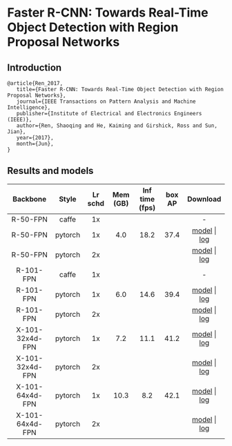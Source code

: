 # Faster R-CNN: Towards Real-Time Object Detection with Region Proposal Networks

## Introduction
```
@article{Ren_2017,
   title={Faster R-CNN: Towards Real-Time Object Detection with Region Proposal Networks},
   journal={IEEE Transactions on Pattern Analysis and Machine Intelligence},
   publisher={Institute of Electrical and Electronics Engineers (IEEE)},
   author={Ren, Shaoqing and He, Kaiming and Girshick, Ross and Sun, Jian},
   year={2017},
   month={Jun},
}
```

## Results and models

|    Backbone     |  Style  | Lr schd | Mem (GB) | Inf time (fps) | box AP | Download |
| :-------------: | :-----: | :-----: | :------: | :------------: | :----: | :------: |
|    R-50-FPN     |  caffe  |   1x    |          |                |        | - |
|    R-50-FPN     | pytorch |   1x    | 4.0      | 18.2           | 37.4   | [model](https://open-mmlab.s3.ap-northeast-2.amazonaws.com/mmdetection/v2.0/faster_rcnn/faster_rcnn_r50_fpn_1x_coco/faster_rcnn_r50_fpn_1x_coco_20200130-047c8118.pth) &#124; [log](https://open-mmlab.s3.ap-northeast-2.amazonaws.com/mmdetection/v2.0/faster_rcnn/faster_rcnn_r50_fpn_1x_coco/faster_rcnn_r50_fpn_1x_coco_20200130_204655.log.json) |
|    R-50-FPN     | pytorch |   2x    |          |                |        | [model]() &#124; [log]() |
|    R-101-FPN    |  caffe  |   1x    |          |                |        | - |
|    R-101-FPN    | pytorch |   1x    | 6.0      | 14.6           | 39.4   | [model](https://open-mmlab.s3.ap-northeast-2.amazonaws.com/mmdetection/v2.0/faster_rcnn/faster_rcnn_r101_fpn_1x_coco/faster_rcnn_r101_fpn_1x_coco_20200130-f513f705.pth) &#124; [log](https://open-mmlab.s3.ap-northeast-2.amazonaws.com/mmdetection/v2.0/faster_rcnn/faster_rcnn_r101_fpn_1x_coco/faster_rcnn_r101_fpn_1x_coco_20200130_204655.log.json) |
|    R-101-FPN    | pytorch |   2x    |          |                |        | [model]() &#124; [log]() |
| X-101-32x4d-FPN | pytorch |   1x    | 7.2      | 11.1           | 41.2   | [model](https://open-mmlab.s3.ap-northeast-2.amazonaws.com/mmdetection/v2.0/faster_rcnn/faster_rcnn_x101_32x4d_fpn_1x_coco/faster_rcnn_x101_32x4d_fpn_1x_coco_20200203-cff10310.pth) &#124; [log](https://open-mmlab.s3.ap-northeast-2.amazonaws.com/mmdetection/v2.0/faster_rcnn/faster_rcnn_x101_32x4d_fpn_1x_coco/faster_rcnn_x101_32x4d_fpn_1x_coco_20200203_000520.log.json) |
| X-101-32x4d-FPN | pytorch |   2x    |          |                |        | [model]() &#124; [log]() |
| X-101-64x4d-FPN | pytorch |   1x    | 10.3     | 8.2            | 42.1   | [model](https://open-mmlab.s3.ap-northeast-2.amazonaws.com/mmdetection/v2.0/faster_rcnn/faster_rcnn_x101_64x4d_fpn_1x_coco/faster_rcnn_x101_64x4d_fpn_1x_coco_20200204-833ee192.pth) &#124; [log](https://open-mmlab.s3.ap-northeast-2.amazonaws.com/mmdetection/v2.0/faster_rcnn/faster_rcnn_x101_64x4d_fpn_1x_coco/faster_rcnn_x101_64x4d_fpn_1x_coco_20200204_134340.log.json) |
| X-101-64x4d-FPN | pytorch |   2x    |          |                |        | [model]() &#124; [log]() |
